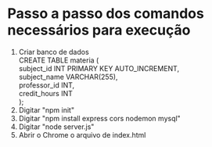 <div>
  <h1>Passo a passo dos comandos necessários para execução</h1>
  <ol>
    <li>Criar banco de dados</li>
    <div>
      CREATE TABLE materia (<br>
        subject_id INT PRIMARY KEY AUTO_INCREMENT,<br>
        subject_name VARCHAR(255),<br>
        professor_id INT,<br>
        credit_hours INT<br>
      );
    </div>
    <li>Digitar "npm init"</li>
    <li>Digitar "npm install express cors nodemon mysql"</li>
    <li>Digitar "node server.js"</li>
    <li>Abrir o Chrome o arquivo de index.html</li>
  </ol>
</div>
 
